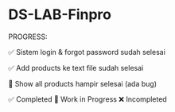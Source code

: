 # DS-LAB-Finpro

PROGRESS:

  ✅ Sistem login & forgot password sudah selesai
  
  ✅ Add products ke text file sudah selesai
  
  🚧 Show all products hampir selesai (ada bug)
  
  
  
  
  
✅ Completed     🚧 Work in Progress     ❌ Incompleted

